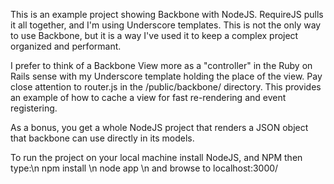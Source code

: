 This is an example project showing Backbone with NodeJS.  RequireJS pulls it all together, and I'm using Underscore templates.  This is not the only way to use Backbone, but it is a way I've used it to keep a complex project organized and performant.  

I prefer to think of a Backbone View more as a "controller" in the Ruby on Rails sense with my Underscore template holding the place of the view.  Pay close attention to router.js in the /public/backbone/ directory.  This provides an example of how to cache a view for fast re-rendering and event registering.

As a bonus, you get a whole NodeJS project that renders a JSON object that backbone can use directly in its models.

To run the project on your local machine install NodeJS, and NPM then type:\n npm install \n node app \n
and browse to localhost:3000/